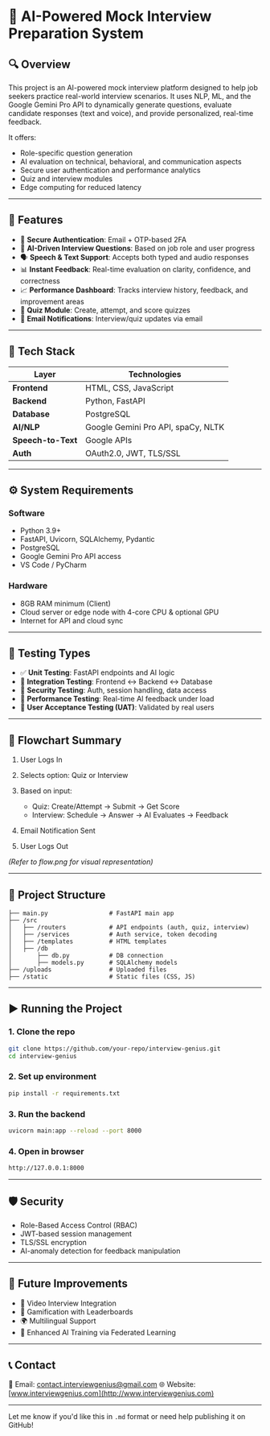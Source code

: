 # 💼 AI-Powered Mock Interview Preparation System

## 🔍 Overview

This project is an AI-powered mock interview platform designed to help job seekers practice real-world interview scenarios. It uses NLP, ML, and the Google Gemini Pro API to dynamically generate questions, evaluate candidate responses (text and voice), and provide personalized, real-time feedback.

It offers:

* Role-specific question generation
* AI evaluation on technical, behavioral, and communication aspects
* Secure user authentication and performance analytics
* Quiz and interview modules
* Edge computing for reduced latency

---

## 📌 Features

* 🔐 **Secure Authentication**: Email + OTP-based 2FA
* 🧠 **AI-Driven Interview Questions**: Based on job role and user progress
* 🗣 **Speech & Text Support**: Accepts both typed and audio responses
* 📊 **Instant Feedback**: Real-time evaluation on clarity, confidence, and correctness
* 📈 **Performance Dashboard**: Tracks interview history, feedback, and improvement areas
* 📝 **Quiz Module**: Create, attempt, and score quizzes
* 📧 **Email Notifications**: Interview/quiz updates via email

---

## 🧱 Tech Stack

| Layer              | Technologies                       |
| ------------------ | ---------------------------------- |
| **Frontend**       | HTML, CSS, JavaScript              |
| **Backend**        | Python, FastAPI                    |
| **Database**       | PostgreSQL                         |
| **AI/NLP**         | Google Gemini Pro API, spaCy, NLTK |
| **Speech-to-Text** | Google APIs                        |
| **Auth**           | OAuth2.0, JWT, TLS/SSL             |

---

## ⚙️ System Requirements

### Software

* Python 3.9+
* FastAPI, Uvicorn, SQLAlchemy, Pydantic
* PostgreSQL
* Google Gemini Pro API access
* VS Code / PyCharm

### Hardware

* 8GB RAM minimum (Client)
* Cloud server or edge node with 4-core CPU & optional GPU
* Internet for API and cloud sync

---

## 🧪 Testing Types

* ✅ **Unit Testing**: FastAPI endpoints and AI logic
* 🔗 **Integration Testing**: Frontend ↔ Backend ↔ Database
* 🔐 **Security Testing**: Auth, session handling, data access
* 🚀 **Performance Testing**: Real-time AI feedback under load
* 👥 **User Acceptance Testing (UAT)**: Validated by real users

---

## 🔄 Flowchart Summary

1. User Logs In
2. Selects option: Quiz or Interview
3. Based on input:

   * Quiz: Create/Attempt → Submit → Get Score
   * Interview: Schedule → Answer → AI Evaluates → Feedback
4. Email Notification Sent
5. User Logs Out

*(Refer to flow\.png for visual representation)*

---

## 📂 Project Structure

```
├── main.py                 # FastAPI main app
├── /src
│   ├── /routers            # API endpoints (auth, quiz, interview)
│   ├── /services           # Auth service, token decoding
│   ├── /templates          # HTML templates
│   ├── /db
│       ├── db.py           # DB connection
│       ├── models.py       # SQLAlchemy models
├── /uploads                # Uploaded files
├── /static                 # Static files (CSS, JS)
```

---

## ▶️ Running the Project

### 1. Clone the repo

```bash
git clone https://github.com/your-repo/interview-genius.git
cd interview-genius
```

### 2. Set up environment

```bash
pip install -r requirements.txt
```

### 3. Run the backend

```bash
uvicorn main:app --reload --port 8000
```

### 4. Open in browser

```bash
http://127.0.0.1:8000
```

---

## 🛡 Security

* Role-Based Access Control (RBAC)
* JWT-based session management
* TLS/SSL encryption
* AI-anomaly detection for feedback manipulation

---

## 🚀 Future Improvements

* 🎥 Video Interview Integration
* 🧩 Gamification with Leaderboards
* 🌍 Multilingual Support
* 🤖 Enhanced AI Training via Federated Learning

---

## 📞 Contact

📧 Email: [contact.interviewgenius@gmail.com](mailto:contact.interviewgenius@gmail.com)
🌐 Website: [www.interviewgenius.com](http://www.interviewgenius.com)

---

Let me know if you'd like this in `.md` format or need help publishing it on GitHub!
